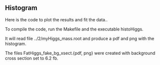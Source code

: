 ## Histogram

Here is the code to plot the results and fit the data..

To compile the code, run the Makefile and the executable histoHiggs.

It will read file ../2/myHiggs_mass.root and produce a pdf and png with
the histogram.

The files FatHiggs_fake_bg_xsect.{pdf, png} were created with background 
cross section set to 6.2 fb.